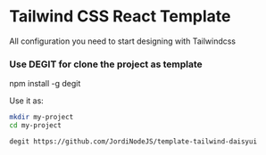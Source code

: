 # Tailwind CSS React Template
All configuration you need to start designing with Tailwindcss

### Use DEGIT for clone the project as template
npm install -g degit

Use it as:
```bash
mkdir my-project
cd my-project

degit https://github.com/JordiNodeJS/template-tailwind-daisyui
```